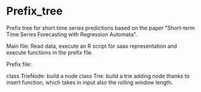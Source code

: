 # Prefix_tree

Prefix tree for short time series predictions based on the paper "Short-term Time Series Forecasting with Regression
Automata".

Main file: Read data, execute an R script for saax representation and  execute functions in the prefix file.

Prefix file:

class TrieNode: build a node
class Trie: build a trie adding node thanks to insert function, which takes in input also the rolling window length.
